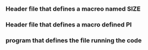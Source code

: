 ### Header file that defines a macreo named SIZE
### Header file that defines a macro defined PI
### program that defines the file running the code
